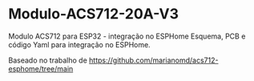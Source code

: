 # Modulo-ACS712-20A-V3
Modulo  ACS712 para ESP32 - integração no ESPHome
Esquema, PCB e código Yaml para integração no ESPHome.


Baseado no trabalho de https://github.com/marianomd/acs712-esphome/tree/main




